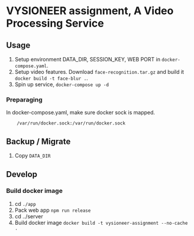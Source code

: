 # VYSIONEER assignment, A Video Processing Service

## Usage

1. Setup environment DATA_DIR, SESSION_KEY, WEB PORT in `docker-compose.yaml`. 
2. Setup video features.
Download `face-recognition.tar.gz` and build it `docker build -t face-blur .`.
3. Spin up service, `docker-compose up -d`

### Preparaging

In docker-compose.yaml, make sure docker sock is mapped.

```
    /var/run/docker.sock:/var/run/docker.sock

```

## Backup / Migrate

1. Copy `DATA_DIR`

## Develop

### Build docker image

1. cd `./app`
2. Pack web app `npm run release`
3. cd ../server
4. Build docker image `docker build -t vysioneer-assignment --no-cache .`


